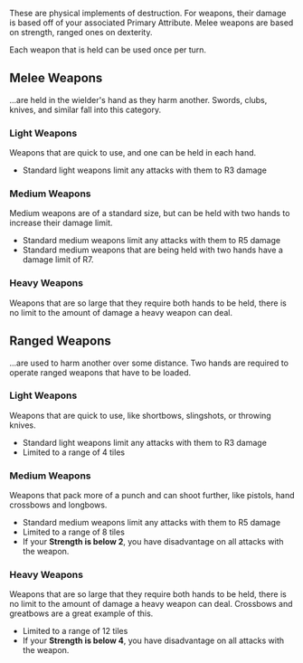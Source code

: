 These are physical implements of destruction. For weapons, their damage is based off of your associated Primary Attribute. Melee weapons are based on strength, ranged ones on dexterity. 

Each weapon that is held can be used once per turn.

## Melee Weapons
...are held in the wielder's hand as they harm another. Swords, clubs, knives, and similar fall into this category.

### Light Weapons
Weapons that are quick to use, and one can be held in each hand.

- Standard light weapons limit any attacks with them to R3 damage

### Medium Weapons
Medium weapons are of a standard size, but can be held with two hands to increase their damage limit.

- Standard medium weapons limit any attacks with them to R5 damage
- Standard medium weapons that are being held with two hands have a damage limit of R7.

### Heavy Weapons
Weapons that are so large that they require both hands to be held, there is no limit to the amount of damage a heavy weapon can deal.

## Ranged Weapons
...are used to harm another over some distance. Two hands are required to operate ranged weapons that have to be loaded.

### Light Weapons
Weapons that are quick to use, like shortbows, slingshots, or throwing knives.

- Standard light weapons limit any attacks with them to R3 damage
- Limited to a range of 4 tiles

### Medium Weapons
Weapons that pack more of a punch and can shoot further, like pistols, hand crossbows and longbows.

- Standard medium weapons limit any attacks with them to R5 damage
- Limited to a range of 8 tiles
- If your **Strength is below 2**, you have disadvantage on all attacks with the weapon.

### Heavy Weapons
Weapons that are so large that they require both hands to be held, there is no limit to the amount of damage a heavy weapon can deal. Crossbows and greatbows are a great example of this.

- Limited to a range of 12 tiles
- If your **Strength is below 4**, you have disadvantage on all attacks with the weapon.